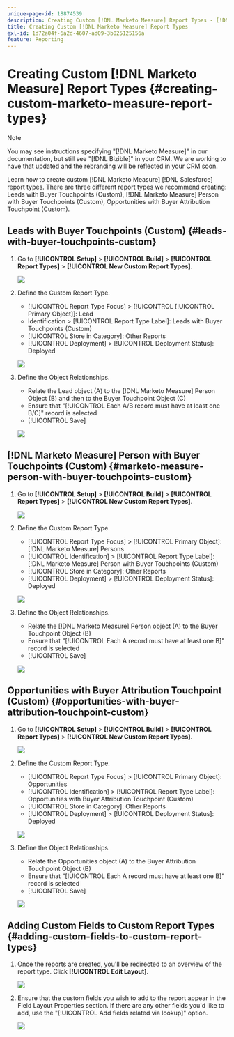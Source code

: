 ```yaml
---
unique-page-id: 18874539
description: Creating Custom [!DNL Marketo Measure] Report Types - [!DNL Marketo Measure] - Product Documentation
title: Creating Custom [!DNL Marketo Measure] Report Types
exl-id: 1d72a04f-6a2d-4607-ad09-3b025125156a
feature: Reporting
---
```

# Creating Custom [!DNL Marketo Measure] Report Types {#creating-custom-marketo-measure-report-types}

>[!NOTE]
>
>You may see instructions specifying "[!DNL Marketo Measure]" in our documentation, but still see "[!DNL Bizible]" in your CRM. We are working to have that updated and the rebranding will be reflected in your CRM soon.

Learn how to create custom [!DNL Marketo Measure] [!DNL Salesforce] report types. There are three different report types we recommend creating: Leads with Buyer Touchpoints (Custom), [!DNL Marketo Measure] Person with Buyer Touchpoints (Custom), Opportunities with Buyer Attribution Touchpoint (Custom).

## Leads with Buyer Touchpoints (Custom) {#leads-with-buyer-touchpoints-custom}

1. Go to **[!UICONTROL Setup]** > **[!UICONTROL Build]** > **[!UICONTROL Report Types]** > **[!UICONTROL New Custom Report Types]**.

   ![](assets/1.png)

1. Define the Custom Report Type.

    * [!UICONTROL Report Type Focus] > [!UICONTROL [!UICONTROL Primary Object]]: Lead
    * Identification > [!UICONTROL Report Type Label]: Leads with Buyer Touchpoints (Custom)
    * [!UICONTROL Store in Category]: Other Reports
    * [!UICONTROL Deployment] > [!UICONTROL Deployment Status]: Deployed

   ![](assets/2.png)

1. Define the Object Relationships.

    * Relate the Lead object (A) to the [!DNL Marketo Measure] Person Object (B) and then to the Buyer Touchpoint Object (C)
    * Ensure that "[!UICONTROL Each A/B record must have at least one B/C]" record is selected
    * [!UICONTROL Save]

   ![](assets/3.png)

## [!DNL Marketo Measure] Person with Buyer Touchpoints (Custom) {#marketo-measure-person-with-buyer-touchpoints-custom}

1. Go to **[!UICONTROL Setup]** > **[!UICONTROL Build]** > **[!UICONTROL Report Types]** > **[!UICONTROL New Custom Report Types]**.

   ![](assets/4.png)

1. Define the Custom Report Type.

    * [!UICONTROL Report Type Focus] > [!UICONTROL Primary Object]: [!DNL Marketo Measure] Persons
    * [!UICONTROL Identification] > [!UICONTROL Report Type Label]: [!DNL Marketo Measure] Person with Buyer Touchpoints (Custom)
    * [!UICONTROL Store in Category]: Other Reports
    * [!UICONTROL Deployment] > [!UICONTROL Deployment Status]: Deployed

   ![](assets/5.png)

1. Define the Object Relationships.

    * Relate the [!DNL Marketo Measure] Person object (A) to the Buyer Touchpoint Object (B)
    * Ensure that "[!UICONTROL Each A record must have at least one B]" record is selected
    * [!UICONTROL Save]

   ![](assets/6.png)

## Opportunities with Buyer Attribution Touchpoint (Custom) {#opportunities-with-buyer-attribution-touchpoint-custom}

1. Go to **[!UICONTROL Setup]** > **[!UICONTROL Build]** > **[!UICONTROL Report Types]** > **[!UICONTROL New Custom Report Types]**.

   ![](assets/7.png)

1. Define the Custom Report Type.

    * [!UICONTROL Report Type Focus] > [!UICONTROL Primary Object]: Opportunities
    * [!UICONTROL Identification] > [!UICONTROL Report Type Label]: Opportunities with Buyer Attribution Touchpoint (Custom)
    * [!UICONTROL Store in Category]: Other Reports
    * [!UICONTROL Deployment] > [!UICONTROL Deployment Status]: Deployed

   ![](assets/8.png)

1. Define the Object Relationships.

    * Relate the Opportunities object (A) to the Buyer Attribution Touchpoint Object (B)
    * Ensure that "[!UICONTROL Each A record must have at least one B]" record is selected
    * [!UICONTROL Save]

   ![](assets/9.png)

## Adding Custom Fields to Custom Report Types {#adding-custom-fields-to-custom-report-types}

1. Once the reports are created, you'll be redirected to an overview of the report type. Click **[!UICONTROL Edit Layout]**.

   ![](assets/10.png)

1. Ensure that the custom fields you wish to add to the report appear in the Field Layout Properties section. If there are any other fields you'd like to add, use the "[!UICONTROL Add fields related via lookup]" option.

   ![](assets/11.png)
